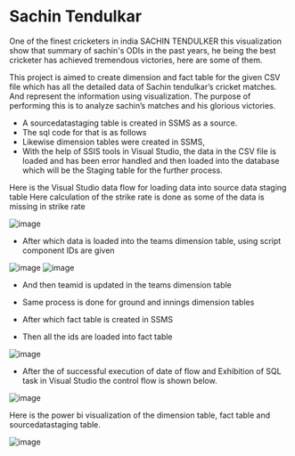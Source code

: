 # Sachin Tendulkar 
One of the finest cricketers in india SACHIN TENDULKER 
this visualization show that summary of sachin's ODIs in the past years, he being the best cricketer has achieved tremendous victories, here are some of them.

This project is aimed to create dimension and fact table for the given CSV file which has all the detailed data of Sachin tendulkar’s cricket matches. And represent the information using visualization. The purpose of performing this is to analyze sachin’s matches and his glorious victories.

- A sourcedatastaging table is created in SSMS as a source.
- The sql code for that is as follows
- Likewise dimension tables were created in SSMS,
- With the help of SSIS tools in Visual Studio, the data in the CSV file is loaded  and has been error handled and then loaded into the  database which will be the Staging table for the further process.

Here is the Visual Studio data flow for loading data into source data staging table
Here  calculation of the strike rate is done as some of the data is missing  in strike rate

![image](https://github.com/likhz/sachin-tendulkar-odi/assets/98212542/613887c8-be8e-45d9-842f-22864429bb44)

- After which data is loaded into the teams dimension table, using script component IDs are given

![image](https://github.com/likhz/sachin-tendulkar-odi/assets/98212542/f8a08ba8-1e3f-4736-8c55-99d8213e6ea2)
![image](https://github.com/likhz/sachin-tendulkar-odi/assets/98212542/e875994f-fa25-4ba5-a7d0-d3d6a163ced4)

- And then  teamid is updated in the teams dimension table
- Same process is done for ground and innings dimension tables 
- After which fact table is created  in SSMS
  
- Then all the ids are loaded into fact table

![image](https://github.com/likhz/sachin-tendulkar-odi/assets/98212542/91c83c5c-cbc1-4b28-9da3-0259685e7871)

- After the of successful execution of date of flow and Exhibition of SQL task in Visual Studio the control flow is shown below.
  
![image](https://github.com/likhz/sachin-tendulkar-odi/assets/98212542/5f6d7b62-e321-4079-b990-c4748964078d)

Here is the power bi visualization of the dimension table, fact table and sourcedatastaging table.

![image](https://github.com/likhz/sachin-tendulkar-odi/assets/98212542/4edc8473-d02c-42c2-a1f8-a366b2e13bbb)













